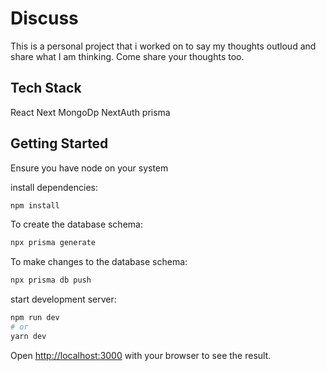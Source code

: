 # Discuss

This is a personal project that i worked on to say my thoughts outloud and share what I am thinking. Come share your thoughts too.

## Tech Stack

React 
Next
MongoDp
NextAuth
prisma


## Getting Started

Ensure you have node on your system

install dependencies:

```bash
npm install
```

To create the database schema:
```bash
npx prisma generate
```

To make changes to the database schema:
```bash
npx prisma db push
```

start development server:
```bash
npm run dev
# or
yarn dev
```

Open [http://localhost:3000](http://localhost:3000) with your browser to see the result.




